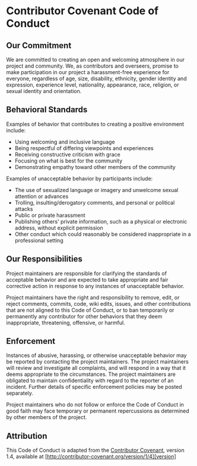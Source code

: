 # Contributor Covenant Code of Conduct

## Our Commitment

We are committed to creating an open and welcoming atmosphere in our project and community. We, as contributors and overseers, promise to make participation in our project a harassment-free experience for everyone, regardless of age, size, disability, ethnicity, gender identity and expression, experience level, nationality, appearance, race, religion, or sexual identity and orientation.

## Behavioral Standards

Examples of behavior that contributes to creating a positive environment include:

* Using welcoming and inclusive language
* Being respectful of differing viewpoints and experiences
* Receiving constructive criticism with grace
* Focusing on what is best for the community
* Demonstrating empathy toward other members of the community

Examples of unacceptable behavior by participants include:

* The use of sexualized language or imagery and unwelcome sexual attention or advances
* Trolling, insulting/derogatory comments, and personal or political attacks
* Public or private harassment
* Publishing others' private information, such as a physical or electronic address, without explicit permission
* Other conduct which could reasonably be considered inappropriate in a professional setting

## Our Responsibilities

Project maintainers are responsible for clarifying the standards of acceptable behavior and are expected to take appropriate and fair corrective action in response to any instances of unacceptable behavior.

Project maintainers have the right and responsibility to remove, edit, or reject comments, commits, code, wiki edits, issues, and other contributions that are not aligned to this Code of Conduct, or to ban temporarily or permanently any contributor for other behaviors that they deem inappropriate, threatening, offensive, or harmful.

## Enforcement

Instances of abusive, harassing, or otherwise unacceptable behavior may be reported by contacting the project maintainers. The project maintainers will review and investigate all complaints, and will respond in a way that it deems appropriate to the circumstances. The project maintainers are obligated to maintain confidentiality with regard to the reporter of an incident. Further details of specific enforcement policies may be posted separately.

Project maintainers who do not follow or enforce the Code of Conduct in good faith may face temporary or permanent repercussions as determined by other members of the project.

## Attribution

This Code of Conduct is adapted from the [Contributor Covenant][homepage], version 1.4, available at [http://contributor-covenant.org/version/1/4][version]


[homepage]: http://contributor-covenant.org
[version]: http://contributor-covenant.org/version/1/4/
